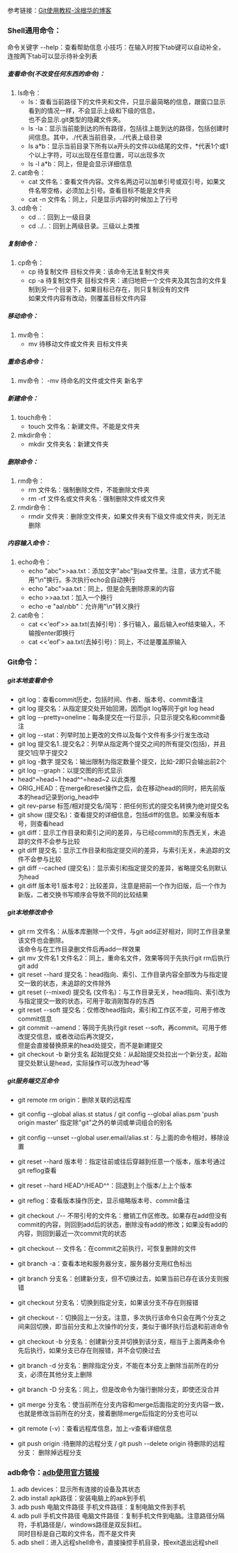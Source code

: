 参考链接：[Git使用教程-涂根华的博客](http://www.cnblogs.com/tugenhua0707/p/4050072.html)

### Shell通用命令：
命令关键字 --help：查看帮助信息
小技巧：在输入时按下tab键可以自动补全，连按两下tab可以显示待补全列表
##### 查看命令(不改变任何东西的命令)：
1. ls命令：
    - ls：查看当前路径下的文件夹和文件，只显示最简略的信息，跟窗口显示看到的情况一样，不会显示上级和下级的信息，  
            也不会显示.git类型的隐藏文件夹。
    - ls -la：显示当前能到达的所有路径，包括往上能到达的路径，包括创建时间信息。其中，./代表当前目录，../代表上级目录
    - ls a*b：显示当前目录下所有以a开头的文件以b结尾的文件，*代表1个或1个以上字符，可以出现在任意位置，可以出现多次
    - ls -l a*b：同上，但是会显示详细信息
2. cat命令：
    - cat 文件名：查看文件内容。文件名两边可以加单引号或双引号，如果文件名带空格，必须加上引号。查看目标不能是文件夹
    - cat -n 文件名：同上，只是显示内容的时候加上了行号
3. cd命令：
    - cd ..：回到上一级目录
    - cd ../..：回到上两级目录。三级以上类推

##### 复制命令：
1. cp命令：
    - cp 待复制文件 目标文件夹：该命令无法复制文件夹
    - cp -a 待复制文件夹 目标文件夹：递归地把一个文件夹及其包含的文件复制到另一个目录下，如果目标已存在，则只复制没有的文件  
                                    如果文件内容有改动，则覆盖目标文件内容

##### 移动命令：
1. mv命令：
    - mv 待移动文件或文件夹 目标文件夹

##### 重命名命令：
1. mv命令：
    -mv 待命名的文件或文件夹 新名字

##### 新建命令：
1. touch命令：
    - touch 文件名：新建文件。不能是文件夹
2. mkdir命令：
    - mkdir 文件夹名：新建文件夹

##### 删除命令：
1. rm命令：
    - rm 文件名：强制删除文件，不能删除文件夹
    - rm -rf 文件名或文件夹名：强制删除文件或文件夹
2. rmdir命令：
    - rmdir 文件夹：删除空文件夹，如果文件夹有下级文件或文件夹，则无法删除

##### 内容输入命令：
1. echo命令：
    - echo "abc">>aa.txt：添加文字"abc"到aa文件里。注意，该方式不能用"\n"换行。多次执行echo会自动换行
    - echo "abc">aa.txt：同上，但是会先删除原来的内容
    - echo >>aa.txt：加入一个换行
    - echo -e "aa\nbb"：允许用"\n"转义换行
2. cat命令：
    - cat <<'eof'>> aa.txt(去掉引号)：多行输入，最后输入eof结束输入，不输按enter即换行
    - cat <<'eof'> aa.txt(去掉引号)：同上，不过是覆盖原输入

### Git命令：
##### git本地查看命令
- git log：查看commit历史，包括时间、作者、版本号、commit备注
- git log 提交名：从指定提交处开始回溯，因而git log等同于git log head
- git log --pretty=oneline：每条提交在一行显示，只显示提交名和commit备注
- git log --stat：列举时加上更改的文件以及每个文件有多少行发生改动
- git log 提交名1..提交名2：列举从指定两个提交之间的所有提交(包括)，并且提交1应早于提交2
- git log -数字 提交名：输出限制为指定数量个提交，比如-2即只会输出前2个
- git log --graph：以提交图的形式显示
- head^=head~1 head^^=head~2 以此类推
- ORIG_HEAD：在merge和reset操作之后，会在移动head的同时，把先前版本的head记录到orig_head中
- git rev-parse 标签/相对提交名/简写：把任何形式的提交名转换为绝对提交名
- git show (提交名)：查看提交的详细信息，包括diff的信息。如果没有版本号，则查看head
- git diff：显示工作目录和索引之间的差异，与已经commit的东西无关，未追踪的文件不会参与比较
- git diff 提交名：显示工作目录和指定提交间的差异，与索引无关，未追踪的文件不会参与比较
- git diff --cached (提交名)：显示索引和指定提交的差异，省略提交名则默认为head
- git diff 版本号1 版本号2：比较差异，注意是把前一个作为旧版，后一个作为新版，二者交换书写顺序会导致不同的比较结果

##### git本地修改命令
- git rm 文件名：从版本库删除一个文件，与git add正好相对，同时工作目录里该文件也会删除。  
                该命令与在工作目录删文件后再add一样效果
- git mv 文件名1 文件名2：同上，重命名文件，效果等同于先执行git rm后执行git add
- git reset --hard 提交名：head指向、索引、工作目录内容全部改为与指定提交一致的状态，未追踪的文件除外
- git reset (--mixed) 提交名 (文件名)：与工作目录无关，head指向、索引改为与指定提交一致的状态，可用于取消刚暂存的东西
- git reset --soft 提交名：仅修改head指向，索引和工作区不变，可用于修改commit信息
- git commit --amend：等同于先执行git reset --soft，再commit。可用于修改提交信息，或者改动后再次提交，  
                      但是会直接替换原来的head处提交，而不是新建提交
- git checkout -b 新分支名 起始提交处：从起始提交处拉出一个新分支，起始提交处默认是head，实际操作可以改为head^等                      


##### git服务端交互命令
- git remote rm origin：删除关联的远程库
- git config --global alias.st status / git config --global alias.psm 'push origin master' 指定除"git"之外的单词或单词组合的别名
- git config --unset --global user.email/alias.st：与上面的命令相对，移除设置

- git reset --hard 版本号：指定往前或往后穿越到任意一个版本，版本号通过git reflog查看
- git reset --hard HEAD^/HEAD^^：回退到上个版本/上上个版本
- git reflog：查看版本操作历史，显示缩略版本号、commit备注
- git checkout ./-- 不带引号的文件名：撤销工作区修改。如果存在add但没有commit的内容，则回到add后的状态，删除没有add的修改；如果没有add的内容，则回到最近一次commit完的状态
- git checkout -- 文件名：在commit之前执行，可恢复删除的文件
- git branch -a：查看本地和服务器分支，服务器分支用红色标出
- git branch 分支名：创建新分支，但不切换过去，如果当前已存在该分支则报错
- git checkout 分支名：切换到指定分支，如果该分支不存在则报错
- git checkout -：切换回上一分支。注意，多次执行该命令只会在两个分支之间来回切换，即当前分支和上次操作的分支，类似于循环执行后退和前进命令
- git checkout -b 分支名：创建新分支并切换到该分支，相当于上面两条命令先后执行，如果分支已存在则报错，并不会切换过去
- git branch -d 分支名：删除指定分支，不能在本分支上删除当前所在的分支，必须在其他分支上删除
- git branch -D 分支名：同上，但是改命令为强行删除分支，即使还没合并
- git merge 分支名：使当前所在分支内容和merge后面指定的分支内容一致，也就是修改当前所在的分支，接着删除merge后指定的分支也可以
- git remote (-v)：查看远程库信息，加上-v查看详细信息
- git push origin :待删除的远程分支 / git push --delete origin 待删除的远程分支： 删除掉远程分支

### adb命令：[adb使用官方链接](https://developer.android.google.cn/studio/command-line/adb.html)
1. adb devices：显示所有连接的设备及其状态
2. adb install apk路径：安装电脑上的apk到手机
3. adb push 电脑文件路径 手机文件路径：复制电脑文件到手机
4. adb pull 手机文件路径 电脑文件路径：复制手机文件到电脑。注意路径分隔符，手机路径是/，windows路径是双反斜杠。  
    同时目标是自己取的文件名，而不是文件夹
5. adb shell：进入远程shell命令，直接操控手机目录，按exit退出远程shell
